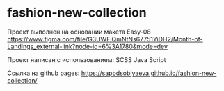 # fashion-new-collection

Проект выполнен на основании макета
Easy-08
https://www.figma.com/file/G3UWFlQmNtNs67751YiDH2/Month-of-Landings_external-link?node-id=6%3A1780&mode=dev

Проект написан с использованием:
SCSS
Java Script

Ссылка на github pages:
https://sapodsoblyaeva.github.io/fashion-new-collection/

